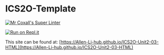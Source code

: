 # ICS2O-Template

[![Mr Coxall's Super Linter](https://github.com/Allen-Li-hub/ICS2O-Unit2-03-HTML//workflows/Mr%20Coxall's%20Super%20Linter/badge.svg)](https://github.com/Allen-Li-hub/ICS2O-Unit2-03-HTML//actions/)

[![Run on Repl.it](https://repl.it/badge/github/Allen-Li-hub/ICS2O-Unit2-03-HTML/)](https://repl.it/github/Allen-Li-hub/ICS2O-Unit2-03-HTML/)

This site can be found at: [https://Allen-Li-hub.github.io/ICS2O-Unit2-03-HTML](https://Allen-Li-hub.github.io/ICS2O-Unit2-03-HTML)
